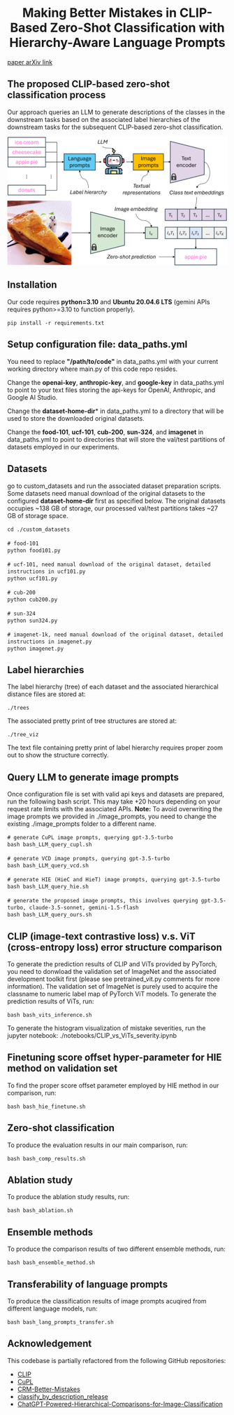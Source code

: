 <h1 style="text-align: center;"> Making Better Mistakes in CLIP-Based Zero-Shot Classification with Hierarchy-Aware Language Prompts</h1>


[paper arXiv link](https://arxiv.org/abs/2503.02248)

## The proposed CLIP-based zero-shot classification process
Our approach queries an LLM to generate descriptions of the classes in the downstream tasks based on the associated label hierarchies of the downstream tasks for the subsequent CLIP-based zero-shot classification.
<div align="center">
<img src="assets/overall_flow.png">
</div>

## Installation
Our code requires **python=3.10** and **Ubuntu 20.04.6 LTS** (gemini APIs requires python>=3.10 to function properly). 
```commandline
pip install -r requirements.txt
```

## Setup configuration file: data_paths.yml

You need to replace **"/path/to/code"** in data_paths.yml with your current working directory where main.py of this code repo resides.

Change the **openai-key**, **anthropic-key**, and **google-key** in data_paths.yml to point to your text files storing the api-keys for OpenAI, Anthropic, and Google AI Studio.

Change the **dataset-home-dir*** in data_paths.yml to a directory that will be used to store the downloaded original datasets.

Change the **food-101**, **ucf-101**, **cub-200**, **sun-324**, and **imagenet** in data_paths.yml to point to directories that will store the val/test partitions of datasets employed in our experiments.

## Datasets
go to custom_datasets and run the associated dataset preparation scripts. Some datasets need manual download of the original datasets to the configured **dataset-home-dir** first as specified below. The original datasets occupies ~138 GB of storage, our processed val/test partitions takes ~27 GB of storage space.
```commandline
cd ./custom_datasets

# food-101
python food101.py

# ucf-101, need manual download of the original dataset, detailed instructions in ucf101.py
python ucf101.py

# cub-200
python cub200.py

# sun-324
python sun324.py

# imagenet-1k, need manual download of the original dataset, detailed instructions in imagenet.py
python imagenet.py
```

## Label hierarchies
The label hierarchy (tree) of each dataset and the associated hierarchical distance files are stored at:
```commandline
./trees
```
The associated pretty print of tree structures are stored at:
```commandline
./tree_viz
```
The text file containing pretty print of label hierarchy requires proper zoom out to show the structure correctly. 

## Query LLM to generate image prompts
Once configuration file is set with valid api keys and datasets are prepared, run the following bash script. This may take +20 hours depending on your request rate limits with the associated APIs.
**Note:** To avoid overwriting the image prompts we provided in ./image_prompts, you need to change the existing ./image_prompts folder to a different name.

```commandline
# generate CuPL image prompts, querying gpt-3.5-turbo
bash bash_LLM_query_cupl.sh

# generate VCD image prompts, querying gpt-3.5-turbo
bash bash_LLM_query_vcd.sh

# generate HIE (HieC and HieT) image prompts, querying gpt-3.5-turbo
bash bash_LLM_query_hie.sh 

# generate the proposed image prompts, this involves querying gpt-3.5-turbo, claude-3.5-sonnet, gemini-1.5-flash
bash bash_LLM_query_ours.sh
```

## CLIP (image-text contrastive loss) v.s. ViT (cross-entropy loss) error structure comparison
To generate the prediction results of CLIP and ViTs provided by PyTorch, you need to donwload the validation set of ImageNet and the associated development toolkit first (please see pretrained_vit.py comments for more information). The validation set of ImageNet is purely used to acquire the classname to numeric label map of PyTorch ViT models. To generate the prediction results of ViTs, run:

```commandline
bash bash_vits_inference.sh
```
To generate the histogram visualization of mistake severities, run the jupyter notebook: ./notebooks/CLIP_vs_ViTs_severity.ipynb

## Finetuning score offset hyper-parameter for HIE method on validation set
To find the proper score offset parameter employed by HIE method in our comparison, run:
```commandline
bash bash_hie_finetune.sh
```

## Zero-shot classification 
To produce the evaluation results in our main comparison, run:
```commandline
bash bash_comp_results.sh
```

## Ablation study
To produce the ablation study results, run:
```commandline
bash bash_ablation.sh
```

## Ensemble methods
To produce the comparison results of two different ensemble methods, run:
```commandline
bash bash_ensemble_method.sh
```

## Transferability of language prompts
To produce the classification results of image prompts acuqired from different language models, run:
```commandline
bash bash_lang_prompts_transfer.sh
``` 

## Acknowledgement
This codebase is partially refactored from the following GitHub repositories:
- [CLIP](https://github.com/openai/CLIP)
- [CuPL](https://github.com/sarahpratt/CuPL)
- [CRM-Better-Mistakes](https://github.com/sgk98/CRM-Better-Mistakes)
- [classify_by_description_release](https://github.com/sachit-menon/classify_by_description_release)
- [ChatGPT-Powered-Hierarchical-Comparisons-for-Image-Classification](https://github.com/Zhiyuan-R/ChatGPT-Powered-Hierarchical-Comparisons-for-Image-Classification)